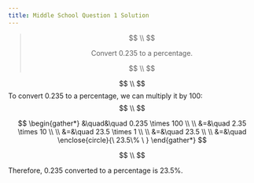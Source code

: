 ```yaml
---
title: Middle School Question 1 Solution
---
```

>$$ \\ $$
>
>$$
>\text{Convert } 0.235 \text{ to a percentage.}
>$$
>
>$$ \\ $$

$$ \\ $$
To convert $0.235$ to a percentage, we can multiply it by $100$:
$$ \\ $$

$$
\begin{gather*}
&\quad&\quad 0.235 \times 100 \\ \\
&=&\quad 2.35 \times 10 \\ \\
&=&\quad 23.5 \times 1 \\ \\
&=&\quad 23.5 \\ \\
&=&\quad \enclose{circle}{\ 23.5\% \ }
\end{gather*}
$$

$$ \\ $$

Therefore, $0.235$ converted to a percentage is $23.5\%$.